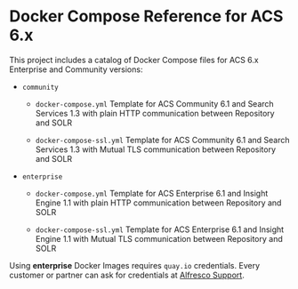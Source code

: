 # Docker Compose Reference for ACS 6.x

This project includes a catalog of Docker Compose files for ACS 6.x Enterprise and Community versions:

* `community`

  * `docker-compose.yml` Template for ACS Community 6.1 and Search Services 1.3 with plain HTTP communication between Repository and SOLR

  * `docker-compose-ssl.yml` Template for ACS Community 6.1 and Search Services 1.3 with Mutual TLS communication between Repository and SOLR

* `enterprise`

  * `docker-compose.yml` Template for ACS Enterprise 6.1 and Insight Engine 1.1 with plain HTTP communication between Repository and SOLR

  * `docker-compose-ssl.yml` Template for ACS Enterprise 6.1 and Insight Engine 1.1 with Mutual TLS communication between Repository and SOLR

Using **enterprise** Docker Images requires `quay.io` credentials. Every customer or partner can ask for credentials at [Alfresco Support](https://support.alfresco.com).
